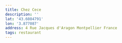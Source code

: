 ```yaml
---
title: Chez Cece
description: ''
lat: '43.6084791'
lon: '3.877087'
address: 4 Rue Jacques d'Aragon Montpellier France
tags: restaurant
---
```

